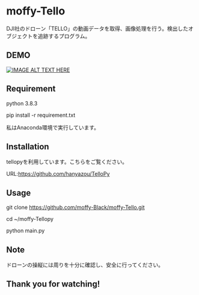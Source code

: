 # moffy-Tello
DJI社のドローン「TELLO」の動画データを取得、画像処理を行う。検出したオブジェクトを追跡するプログラム。

## DEMO
 
[![IMAGE ALT TEXT HERE](http://img.youtube.com/vi/9uXh2t44w_M/0.jpg)](https://youtu.be/9uXh2t44w_M)
 
## Requirement
 
python 3.8.3

pip install -r requirement.txt

私はAnaconda環境で実行しています。
 
## Installation
 
tellopyを利用しています。こちらをご覧ください。

URL:https://github.com/hanyazou/TelloPy
 
## Usage

git clone https://github.com/moffy-Black/moffy-Tello.git
 
cd ~/moffy-Tellopy

python main.py
 
## Note
 
ドローンの操縦には周りを十分に確認し、安全に行ってください。
 
## Thank you for watching!
